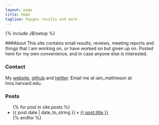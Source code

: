 ```yaml
---
layout: page
title: Home
tagline: Popgen results and more
---
```

{% include JB/setup %}

###About
This site contains small results, reviews, meeting reports and things that I am 
working on, or have worked on but given up on. Posted here for my own convenience, and in case anyone else is interested. 

### Contact
My [website][home], [github][github] and [twitter][twitter].
Email me at iain_mathieson at hms.harvard.edu. 

### Posts
<ul class="posts">
  {% for post in site.posts %}
    <li><span>{{ post.date | date_to_string }}</span> &raquo; <a href="{{ BASE_PATH }}{{ post.url }}">{{ post.title }}</a></li>
  {% endfor %}
</ul>

[home]: http://genetics.med.harvard.edu/Reich_Lab/People/imathieson/index.html
[github]: https://github.com/mathii
[twitter]: https://twitter.com/mathiesoniain


